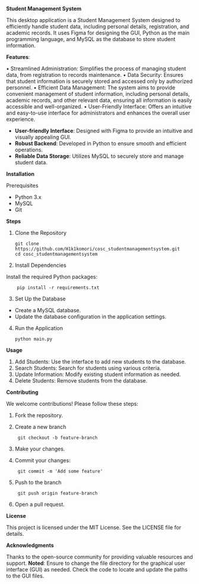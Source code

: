 **Student Management System** 

This desktop application is a Student Management System designed to efficiently handle student data, including personal details, registration, and academic records. It uses Figma for designing the GUI, Python as the main programming language, and MySQL as the database to store student information.

**Features**:

• Streamlined Administration: Simplifies the process of managing student
data, from registration to records maintenance.
• Data Security: Ensures that student information is securely stored and
accessed only by authorized personnel.
• Efficient Data Management: The system aims to provide convenient
management of student information, including personal details, academic
records, and other relevant data, ensuring all information is easily accessible
and well-organized.
• User-Friendly Interface: Offers an intuitive and easy-to-use interface for
administrators and enhances the overall user experience.
- **User-friendly Interface**: Designed with Figma to provide an intuitive and visually appealing GUI.
- **Robust Backend**: Developed in Python to ensure smooth and efficient operations.
- **Reliable Data Storage**: Utilizes MySQL to securely store and manage student data.

**Installation**

Prerequisites
- Python 3.x
- MySQL
- Git

**Steps**

1. Clone the Repository

       git clone https://github.com/H1k1komori/cosc_studentmanagementsystem.git
       cd cosc_studentmanagementsystem
   
2. Install Dependencies

  Install the required Python packages:

        pip install -r requirements.txt

3. Set Up the Database

- Create a MySQL database.
- Update the database configuration in the application settings.

4. Run the Application

       python main.py

**Usage**

1. Add Students: Use the interface to add new students to the database.
2. Search Students: Search for students using various criteria.
3. Update Information: Modify existing student information as needed.
4. Delete Students: Remove students from the database.

**Contributing**

We welcome contributions! Please follow these steps:

1. Fork the repository.
2. Create a new branch

        git checkout -b feature-branch
4. Make your changes.
5. Commit your changes:

        git commit -m 'Add some feature'
7. Push to the branch

        git push origin feature-branch
9. Open a pull request.

**License**

This project is licensed under the MIT License. See the LICENSE file for details.

**Acknowledgments**

Thanks to the open-source community for providing valuable resources and support.
**Noted**: Ensure to change the file directory for the graphical user interface (GUI) as needed. Check the code to locate and update the paths to the GUI files.
